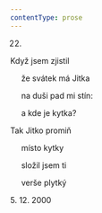 ```yaml
---
contentType: prose
---
```


<section>

22.

Když jsem zjistil

     že svátek má Jitka

     na duši pad mi stín:

     a kde je kytka?

Tak Jitko promiň

     místo kytky

     složil jsem ti

     verše plytký

5\. 12. 2000

</section>
